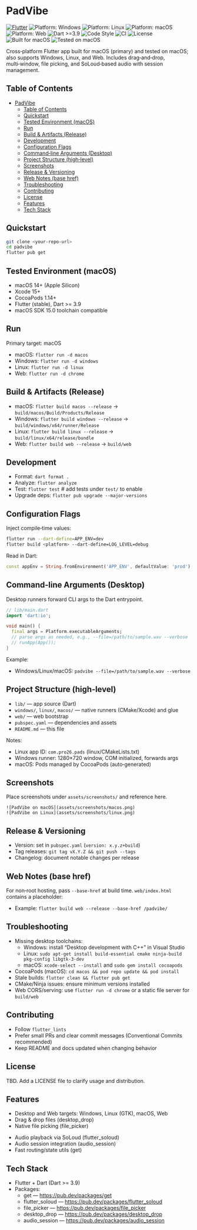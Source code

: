 # PadVibe

[![Flutter](https://img.shields.io/badge/Flutter-stable-blue)](https://flutter.dev)
![Platform: Windows](https://img.shields.io/badge/platform-Windows-informational)
![Platform: Linux](https://img.shields.io/badge/platform-Linux-informational)
![Platform: macOS](https://img.shields.io/badge/platform-macOS-informational)
![Platform: Web](https://img.shields.io/badge/platform-Web-informational)
![Dart >=3.9](https://img.shields.io/badge/Dart-%E2%89%A53.9-00B4AB)
![Code Style](https://img.shields.io/badge/style-flutter__lints-40C4FF)
![CI](https://img.shields.io/badge/CI-GitHub%20Actions-lightgrey?logo=github)
![License](https://img.shields.io/badge/license-TBD-lightgrey)
![Built for macOS](https://img.shields.io/badge/Built%20for-macOS-000000?logo=apple&logoColor=white)
![Tested on macOS](https://img.shields.io/badge/Tested%20on-macOS%2014%2B-000000?logo=apple&logoColor=white)

Cross‑platform Flutter app built for macOS (primary) and tested on macOS; also supports Windows, Linux, and Web. Includes drag‑and‑drop, multi‑window, file picking, and SoLoud‑based audio with session management.

## Table of Contents
- [PadVibe](#padvibe)
  - [Table of Contents](#table-of-contents)
  - [Quickstart](#quickstart)
  - [Tested Environment (macOS)](#tested-environment-macos)
  - [Run](#run)
  - [Build \& Artifacts (Release)](#build--artifacts-release)
  - [Development](#development)
  - [Configuration Flags](#configuration-flags)
  - [Command‑line Arguments (Desktop)](#commandline-arguments-desktop)
  - [Project Structure (high‑level)](#project-structure-highlevel)
  - [Screenshots](#screenshots)
  - [Release \& Versioning](#release--versioning)
  - [Web Notes (base href)](#web-notes-base-href)
  - [Troubleshooting](#troubleshooting)
  - [Contributing](#contributing)
  - [License](#license)
  - [Features](#features)
  - [Tech Stack](#tech-stack)

## Quickstart
```bash
git clone <your-repo-url>
cd padvibe
flutter pub get
```

## Tested Environment (macOS)
- macOS 14+ (Apple Silicon)
- Xcode 15+
- CocoaPods 1.14+
- Flutter (stable), Dart >= 3.9
- macOS SDK 15.0 toolchain compatible

## Run
Primary target: macOS
- macOS: `flutter run -d macos`
- Windows: `flutter run -d windows`
- Linux: `flutter run -d linux`
- Web: `flutter run -d chrome`

## Build & Artifacts (Release)
- macOS: `flutter build macos --release` → `build/macos/Build/Products/Release`
- Windows: `flutter build windows --release` → `build/windows/x64/runner/Release`
- Linux: `flutter build linux --release` → `build/linux/x64/release/bundle`
- Web: `flutter build web --release` → `build/web`

## Development
- Format: `dart format .`
- Analyze: `flutter analyze`
- Test: `flutter test`  # add tests under `test/` to enable
- Upgrade deps: `flutter pub upgrade --major-versions`

## Configuration Flags
Inject compile‑time values:
```bash
flutter run --dart-define=APP_ENV=dev
flutter build <platform> --dart-define=LOG_LEVEL=debug
```
Read in Dart:
```dart
const appEnv = String.fromEnvironment('APP_ENV', defaultValue: 'prod');
```

## Command‑line Arguments (Desktop)
Desktop runners forward CLI args to the Dart entrypoint.
```dart
// lib/main.dart
import 'dart:io';

void main() {
  final args = Platform.executableArguments;
  // parse args as needed, e.g., --file=/path/to/sample.wav --verbose
  // runApp(App());
}
```
Example:
- Windows/Linux/macOS: `padvibe --file=/path/to/sample.wav --verbose`

## Project Structure (high‑level)
- `lib/` — app source (Dart)
- `windows/`, `linux/`, `macos/` — native runners (CMake/Xcode) and glue
- `web/` — web bootstrap
- `pubspec.yaml` — dependencies and assets
- `README.md` — this file

Notes:
- Linux app ID: `com.pro26.pads` (linux/CMakeLists.txt)
- Windows runner: 1280×720 window, COM initialized, forwards args
- macOS: Pods managed by CocoaPods (auto‑generated)

## Screenshots
Place screenshots under `assets/screenshots/` and reference here.
```
![PadVibe on macOS](assets/screenshots/macos.png)
![PadVibe on Linux](assets/screenshots/linux.png)
```

## Release & Versioning
- Version: set in `pubspec.yaml` (`version: x.y.z+build`)
- Tag releases: `git tag vX.Y.Z && git push --tags`
- Changelog: document notable changes per release

## Web Notes (base href)
For non‑root hosting, pass `--base-href` at build time. `web/index.html` contains a placeholder:
- Example: `flutter build web --release --base-href /padvibe/`

## Troubleshooting
- Missing desktop toolchains:
  - Windows: install “Desktop development with C++” in Visual Studio
  - Linux: `sudo apt-get install build-essential cmake ninja-build pkg-config libgtk-3-dev`
  - macOS: `xcode-select --install` and `sudo gem install cocoapods`
- CocoaPods (macOS): `cd macos && pod repo update && pod install`
- Stale builds: `flutter clean && flutter pub get`
- CMake/Ninja issues: ensure minimum versions installed
- Web CORS/serving: use `flutter run -d chrome` or a static file server for `build/web`

## Contributing
- Follow `flutter_lints`
- Prefer small PRs and clear commit messages (Conventional Commits recommended)
- Keep README and docs updated when changing behavior

## License
TBD. Add a LICENSE file to clarify usage and distribution.

## Features
- Desktop and Web targets: Windows, Linux (GTK), macOS, Web
- Drag & drop files (desktop_drop)
- Native file picking (file_picker)
<!-- - Multi‑window utilities (desktop_multi_window) -->
- Audio playback via SoLoud (flutter_soloud)
- Audio session integration (audio_session)
- Fast routing/state utils (get)
<!-- - Segment‑style UI elements (segment_display) -->

## Tech Stack
- Flutter + Dart (Dart >= 3.9)
- Packages:
  - get — https://pub.dev/packages/get
  - flutter_soloud — https://pub.dev/packages/flutter_soloud
  - file_picker — https://pub.dev/packages/file_picker
  - desktop_drop — https://pub.dev/packages/desktop_drop
  - audio_session — https://pub.dev/packages/audio_session

